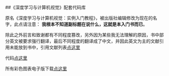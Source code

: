 ##《深度学习与计算机视觉》配套代码库  

原名《深度学习与计算机视觉：实例入门教程》，被出版社编辑修改为现在的名字，此点请注意： **我根本不知道副标题在说什么，这就是本入门书而已**。  

除此之外前言和致谢都有不同程度篡改，另外因为某些我无法理解的原因，书中部分英文被要求强行翻译，最后不同程度的翻译成了中文，并因此英文为主的文献引用未能放到书中，引用文献列表[点这里](https://github.com/frombeijingwithlove/dlcv_for_beginners/blob/master/reference.pdf)  

代码[点这里](https://github.com/frombeijingwithlove/dlcv_for_beginners)  

所有彩色图表电子版下载[点这里](https://github.com/frombeijingwithlove/dlcv_book_pretrained_caffe_models/tree/master/figs_n_plots)  
